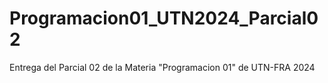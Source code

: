 # Programacion01_UTN2024_Parcial02
Entrega del Parcial 02 de la Materia "Programacion 01" de UTN-FRA 2024
